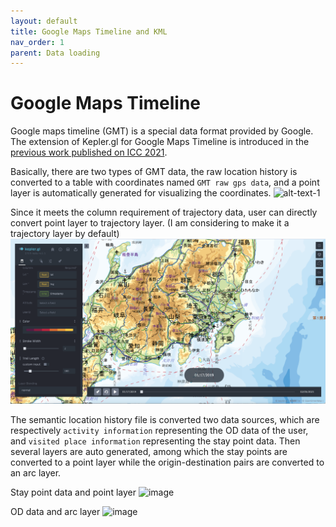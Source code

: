 ```yaml
---
layout: default
title: Google Maps Timeline and KML
nav_order: 1 
parent: Data loading
---
```


# Google Maps Timeline

Google maps timeline (GMT) is a special data format provided by Google. The extension of Kepler.gl for Google Maps Timeline is introduced in the [previous work published on ICC 2021](https://www.researchgate.net/publication/357023205_Enhancing_Keplergl_for_processing_Google_Maps_Timeline_data).

Basically, there are two types of GMT data, the raw location history is converted to a table with coordinates named `GMT raw gps data`, and a point layer is automatically generated for visualizing the coordinates.
![alt-text-1](../images/gmt-raw-gps-data-loading.png "Raw GPS data")

Since it meets the column requirement of trajectory data, user can directly convert point layer to trajectory layer. (I am considering to make it a trajectory layer by default)
![image](../images/gmt-layer-with-track.png)

The semantic location history file is converted two data sources, which are respectively `activity information` representing the OD data of the user, and `visited place information` representing the stay point data. Then several layers are auto generated, among which the stay points are converted to a point layer while the origin-destination pairs are converted to an arc layer.


Stay point data and point layer
![image](../images/pt-layer-gmt-stay.png "stay point data")


OD data and arc layer
![image](../images/arc-layer-gmt-od.png "OD data")









